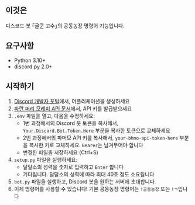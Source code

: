 ## 이것은
디스코드 봇 ｢글쿤 고수｣의 공동농장 명령어 기능입니다.

## 요구사항
- Python 3.10+
- discord.py 2.0+

## 시작하기
1. [Discord 개발자 포털](https://discord.com/developers/applications)에서, 어플리케이션을 생성하세요
2. [파란 머리 모레미 API 문서](https://farm.jjo.kr/api/help/index.html)에서, API 키를 발급받으세요
3. `.env` 파일을 열고, 다음을 수정하세요:
   - 1번 과정에서의 Discord 봇 토큰을 복사해서, `Your.Discord.Bot.Token.Here` 부분을 복사한 토큰으로 교체하세요
   - 2번 과정에서의 파머모 API 키를 복사해서, `your-bhmo-api-token-here` 부분을 복사한 키로 교체하세요. `Bearer`는 남겨두어야 합니다
   - 변경한 파일을 저장하세요 (Ctrl+S)
4. `setup.py` 파일을 실행하세요:
   - 달달소의 성력을 숫자로 입력하고 `Enter` 합니다
   - 기다립니다. 달달소의 성력에 따라 최대 40초 정도 소요됩니다
5. `bot.py` 파일을 실행하고, Discord 봇을 원하는 서버에 초대합니다.
6. 이제 명령어를 사용할 수 있습니다! 기본 공동농장 명령어는 `!공동농장` 또는 `!ㄱ`입니다
